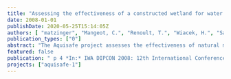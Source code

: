 ```yaml
---
title: "Assessing the effectiveness of a constructed wetland for water quality mitigation in Brittany (France) - A case study within the Aquisafe project."
date: 2008-01-01
publishDate: 2020-05-25T15:14:05Z
authors: [ "matzinger", "Mangeot, C.", "Renoult, T.", "Wiacek, H.", "Sautjeau, B.", "Grützmacher, G." ]
publication_types: ["0"]
abstract: "The Aquisafe project assesses the effectiveness of natural mitigation zones in reducing diffuse pollution to surface waters. In one case study on a constructed wetland in agriculturally dominated Western France, nitrate concentrations from drainage inflows to a small river decreased up to tenfold on the way through an intermediary constructed wetland. However, only ~30 % of the total N-load is retained in the wetland, whereas ~70 % enters the river directly during high flow events as a result of low soil permeability. The study underlines the importance of flow paths and infiltration for nitrate removal in natural or constructed wetlands, which is often neglected in practice."
featured: false
publication: " p 4 *In:* IWA DIPCON 2008: 12th International Conference on Integrated Diffuse Pollution Management. Khon Kaen, Thailand. 25. - 29.8.2008"
projects: ["aquisafe-1"]
---
```


